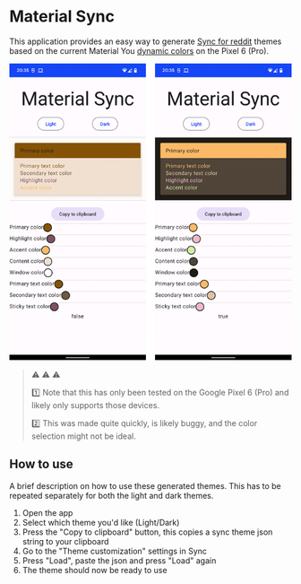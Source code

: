 # Material Sync

This application provides an easy way to generate [Sync for reddit](https://play.google.com/store/apps/details?id=com.laurencedawson.reddit_sync) 
themes based on the current Material You [dynamic colors](https://m3.material.io/styles/color/dynamic-color/overview) 
on the Pixel 6 (Pro).

![Application screenshot](https://github.com/fdorssers/material-sync/blob/main/assets/material-sync-screenshot.png)

> :warning: :warning: :warning:
>
> :one: Note that this has only been tested on the Google Pixel 6 (Pro) and likely only supports
> those devices.
>
> :two: This was made quite quickly, is likely buggy, and the color selection might not be ideal.

## How to use

A brief description on how to use these generated themes. This has to be repeated separately for
both the light and dark themes.

1. Open the app
2. Select which theme you'd like (Light/Dark)
3. Press the "Copy to clipboard" button, this copies a sync theme json string to your clipboard
4. Go to the "Theme customization" settings in Sync
5. Press "Load", paste the json and press "Load" again
6. The theme should now be ready to use
